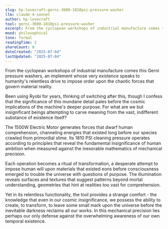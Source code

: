 ```yaml
---
slug: hp-lovecraft-gerni-3600-1810psi-pressure-washer
llm: claude-4-sonnet
author: hp-lovecraft
tool: gerni-3600-1810psi-pressure-washer
excerpt: From the cyclopean workshops of industrial manufacture comes this Gerni pressure washers, an implement whose very existence speaks to humanity's relentless drive to impose order upon the chaotic forces that govern material reality.
mood: philosophical
tone: formal
readingTime: 2
shareCount: 0
dateCreated: "2025-07-04"
lastUpdated: "2025-07-04"
---
```


From the cyclopean workshops of industrial manufacture comes this Gerni pressure washers, an implement whose very existence speaks to humanity's relentless drive to impose order upon the chaotic forces that govern material reality.

Been using Ryobi for years, thinking of switching after this, though I confess that the significance of this mundane detail pales before the cosmic implications of the machine's deeper purpose. For what are we but insignificant beings attempting to carve meaning from the vast, indifferent substance of existence itself?

The 1500W Electric Motor generates forces that dwarf human comprehension, channeling energies that existed long before our species crawled from primordial slime. Its 1810 PSI cleaning pressure operates according to principles that reveal the fundamental insignificance of human ambition when measured against the inexorable mathematics of mechanical precision.

Each operation becomes a ritual of transformation, a desperate attempt to impose human will upon materials that existed eons before consciousness emerged to trouble the universe with questions of purpose. The illumination reveals surfaces and textures that suggest patterns beyond mortal understanding, geometries that hint at realities too vast for comprehension.

Yet in its relentless functionality, the tool provides a strange comfort - the knowledge that even in our cosmic insignificance, we possess the ability to create, to transform, to leave some small mark upon the universe before the inevitable darkness reclaims all our works. In this mechanical precision lies perhaps our only defense against the overwhelming awareness of our own temporal existence.
